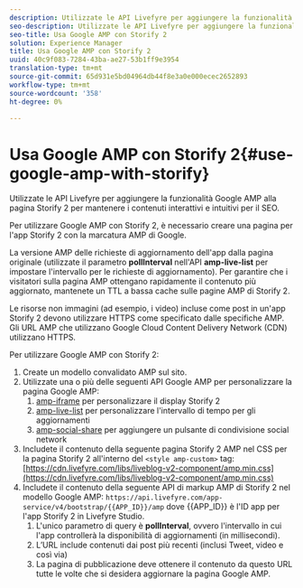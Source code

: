 ```yaml
---
description: Utilizzate le API Livefyre per aggiungere la funzionalità Google AMP alla pagina Storify 2 per mantenere i contenuti interattivi e intuitivi per il SEO.
seo-description: Utilizzate le API Livefyre per aggiungere la funzionalità Google AMP alla pagina Storify 2 per mantenere i contenuti interattivi e intuitivi per il SEO.
seo-title: Usa Google AMP con Storify 2
solution: Experience Manager
title: Usa Google AMP con Storify 2
uuid: 40c9f083-7284-43ba-ae27-53b1ff9e3954
translation-type: tm+mt
source-git-commit: 65d931e5bd04964db44f8e3a0e000ecec2652893
workflow-type: tm+mt
source-wordcount: '358'
ht-degree: 0%

---
```



# Usa Google AMP con Storify 2{#use-google-amp-with-storify}

Utilizzate le API Livefyre per aggiungere la funzionalità Google AMP alla pagina Storify 2 per mantenere i contenuti interattivi e intuitivi per il SEO.

Per utilizzare Google AMP con Storify 2, è necessario creare una pagina per l&#39;app Storify 2 con la marcatura AMP di Google.

La versione AMP delle richieste di aggiornamento dell&#39;app dalla pagina originale (utilizzate il parametro **pollInterval** nell&#39;API **amp-live-list** per impostare l&#39;intervallo per le richieste di aggiornamento). Per garantire che i visitatori sulla pagina AMP ottengano rapidamente il contenuto più aggiornato, mantenete un TTL a bassa cache sulle pagine AMP di Storify 2.

Le risorse non immagini (ad esempio, i video) incluse come post in un&#39;app Storify 2 devono utilizzare HTTPS come specificato dalle specifiche AMP. Gli URL AMP che utilizzano Google Cloud Content Delivery Network (CDN) utilizzano HTTPS.

Per utilizzare Google AMP con Storify 2:

1. Create un modello convalidato AMP sul sito.
1. Utilizzate una o più delle seguenti API Google AMP per personalizzare la pagina Google AMP:
   1. [amp-iframe](https://www.ampproject.org/docs/reference/components/amp-iframe) per personalizzare il display Storify 2
   1. [amp-live-list](https://www.ampproject.org/docs/reference/components/amp-live-list) per personalizzare l&#39;intervallo di tempo per gli aggiornamenti
   1. [amp-social-share](https://www.ampproject.org/docs/reference/components/amp-social-share) per aggiungere un pulsante di condivisione social network
1. Includete il contenuto della seguente pagina Storify 2 AMP nel CSS per la pagina Storify 2 all&#39;interno del `<style amp-custom>` tag: [https://cdn.livefyre.com/libs/liveblog-v2-component/amp.min.css](https://cdn.livefyre.com/libs/liveblog-v2-component/amp.min.css)
1. Includete il contenuto della seguente API di markup AMP di Storify 2 nel modello Google AMP: `https://api.livefyre.com/app-service/v4/bootstrap/{{APP_ID}}/amp` dove {{APP_ID}} è l&#39;ID app per l&#39;app Storify 2 in Livefyre Studio.
   1. L&#39;unico parametro di query è **pollInterval**, ovvero l&#39;intervallo in cui l&#39;app controllerà la disponibilità di aggiornamenti (in millisecondi).
   1. L’URL include contenuti dai post più recenti (inclusi Tweet, video e così via)
   1. La pagina di pubblicazione deve ottenere il contenuto da questo URL tutte le volte che si desidera aggiornare la pagina Google AMP.
